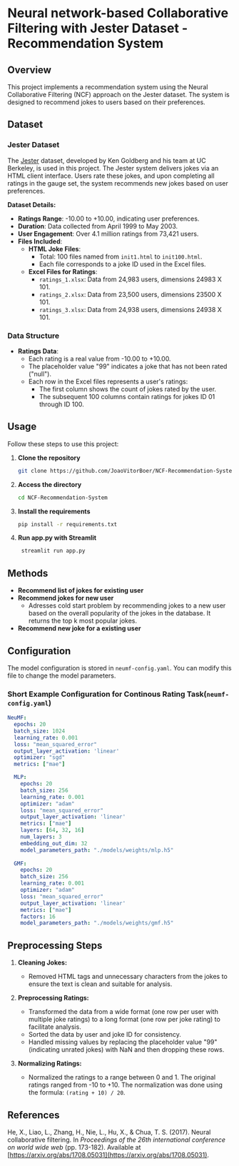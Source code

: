 # Neural network-based Collaborative Filtering with Jester Dataset - Recommendation System

## Overview

This project implements a recommendation system using the Neural Collaborative Filtering (NCF) approach on the Jester dataset. The system is designed to recommend jokes to users based on their preferences.

## Dataset

### Jester Dataset

The [Jester](https://eigentaste.berkeley.edu/dataset/) dataset, developed by Ken Goldberg and his team at UC Berkeley, is used in this project. The Jester system delivers jokes via an HTML client interface. Users rate these jokes, and upon completing all ratings in the gauge set, the system recommends new jokes based on user preferences.

**Dataset Details:**
- **Ratings Range**: -10.00 to +10.00, indicating user preferences.
- **Duration**: Data collected from April 1999 to May 2003.
- **User Engagement**: Over 4.1 million ratings from 73,421 users.
- **Files Included**:
  - **HTML Joke Files**:
    - Total: 100 files named from `init1.html` to `init100.html`.
    - Each file corresponds to a joke ID used in the Excel files.
  - **Excel Files for Ratings**:
    - `ratings_1.xlsx`: Data from 24,983 users, dimensions 24983 X 101.
    - `ratings_2.xlsx`: Data from 23,500 users, dimensions 23500 X 101.
    - `ratings_3.xlsx`: Data from 24,938 users, dimensions 24938 X 101.

### Data Structure

- **Ratings Data**:
  - Each rating is a real value from -10.00 to +10.00.
  - The placeholder value "99" indicates a joke that has not been rated ("null").
  - Each row in the Excel files represents a user's ratings:
    - The first column shows the count of jokes rated by the user.
    - The subsequent 100 columns contain ratings for jokes ID 01 through ID 100.

## Usage

Follow these steps to use this project:

1. **Clone the repository**
   ```bash
   git clone https://github.com/JoaoVitorBoer/NCF-Recommendation-System.git
   ```
2. **Access the directory**
   ```bash
   cd NCF-Recommendation-System
   ```
3. **Install the requirements**
    ```bash
    pip install -r requirements.txt
   ```
5. **Run app.py with Streamlit**
   ```bash
    streamlit run app.py
   ```

## Methods
- **Recommend list of jokes for existing user**
- **Recommend jokes for new user**
    - Adresses cold start problem by recommending jokes to a new user based on the overall popularity of the jokes in the database. It returns the top k most popular jokes.
- **Recommend new joke for a existing user**
  
## Configuration

The model configuration is stored in `neumf-config.yaml`. You can modify this file to change the model parameters.

### Short Example Configuration for Continous Rating Task(`neumf-config.yaml`)

```yaml
NeuMF:
  epochs: 20
  batch_size: 1024
  learning_rate: 0.001
  loss: "mean_squared_error"
  output_layer_activation: 'linear'
  optimizer: "sgd"
  metrics: ["mae"]

  MLP:
    epochs: 20
    batch_size: 256
    learning_rate: 0.001
    optimizer: "adam"
    loss: "mean_squared_error"
    output_layer_activation: 'linear'
    metrics: ["mae"]
    layers: [64, 32, 16] 
    num_layers: 3
    embedding_out_dim: 32 
    model_parameters_path: "./models/weights/mlp.h5"
    
  GMF:
    epochs: 20
    batch_size: 256
    learning_rate: 0.001
    optimizer: "adam"
    loss: "mean_squared_error"
    output_layer_activation: 'linear'
    metrics: ["mae"]
    factors: 16 
    model_parameters_path: "./models/weights/gmf.h5"
```

## Preprocessing Steps

1. **Cleaning Jokes:**
   - Removed HTML tags and unnecessary characters from the jokes to ensure the text is clean and suitable for analysis.

3. **Preprocessing Ratings:**
   - Transformed the data from a wide format (one row per user with multiple joke ratings) to a long format (one row per joke rating) to facilitate analysis.
   - Sorted the data by user and joke ID for consistency.
   - Handled missing values by replacing the placeholder value "99" (indicating unrated jokes) with NaN and then dropping these rows.

4. **Normalizing Ratings:**
   - Normalized the ratings to a range between 0 and 1. The original ratings ranged from -10 to +10. The normalization was done using the formula: `(rating + 10) / 20`.

## References

He, X., Liao, L., Zhang, H., Nie, L., Hu, X., & Chua, T. S. (2017). Neural collaborative filtering. In *Proceedings of the 26th international conference on world wide web* (pp. 173-182). Available at [https://arxiv.org/abs/1708.05031](https://arxiv.org/abs/1708.05031).


